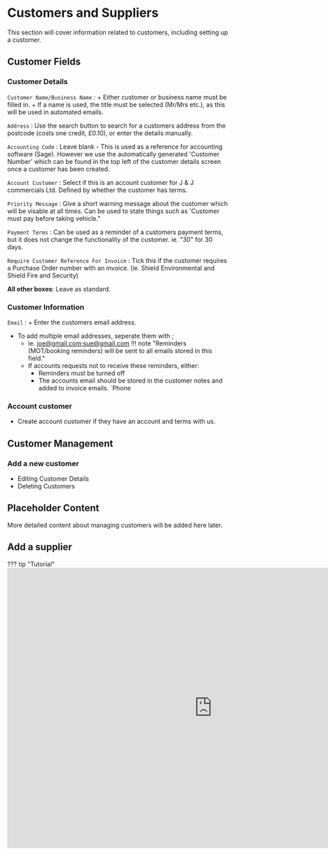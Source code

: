 # Customers and Suppliers

This section will cover information related to customers, including setting up a customer.

## Customer Fields

### Customer Details

`Customer Name/Business Name`
:   + Either customer or business name must be filled in. 
    + If a name is used, the title must be selected (Mr/Mrs etc.), as this will be used in automated emails.

`Address`
:   Use the search button to search for a customers address from the postcode (costs one credit, £0.10), or enter the details manually.

`Accounting Code`
:   Leave blank - This is used as a reference for accounting software (Sage). However we use the automatically generated 'Customer Number' which can be found in the top left of the customer details screen once a customer has been created.

`Account Customer`
: Select if this is an account customer for J & J commercials Ltd. Defined by whether the customer has terms.

`Priority Message`
:   Give a short warning message about the customer which will be visable at all times. Can be used to state things such as 'Customer must pay before taking vehicle."

`Payment Terms`
:   Can be used as a reminder of a customers payment terms, but it does not change the functionality of the customer. ie. "30" for 30 days.

`Require Customer Reference For Invoice`
: Tick this if the customer requires a Purchase Order number with an invoice. (ie. Shield Environmental and Shield Fire and Security)

**All other boxes**: Leave as standard.

### Customer Information
`Email`
: + Enter the customers email address.
+ To add multiple email addresses, seperate them with ;
    + ie. joe@gmail.com;sue@gmail.com
!!! note "Reminders (MOT/booking reminders) will be sent to all emails stored in this field."
    + If accounts requests not to receive these reminders, either:
        + Reminders must be turned off
        + The accounts email should be stored in the customer notes and added to invoice emails.
`Phone

### Account customer
- Create account customer if they have an account and terms with us.

## Customer Management

### Add a new customer



-   Editing Customer Details
-   Deleting Customers

## Placeholder Content

More detailed content about managing customers will be added here later.

## Add a supplier

??? tip "Tutorial"
    <iframe src="https://scribehow.com/embed/Add_New_Supplier_in_the_System__9qGDNXVIRbGMOQUMEyNqvA?as=video" width="934" height="640" allowfullscreen frameborder="0"></iframe>